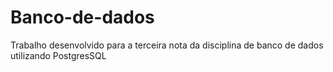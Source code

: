# Banco-de-dados

Trabalho desenvolvido para a terceira nota da disciplina de banco de dados utilizando PostgresSQL
